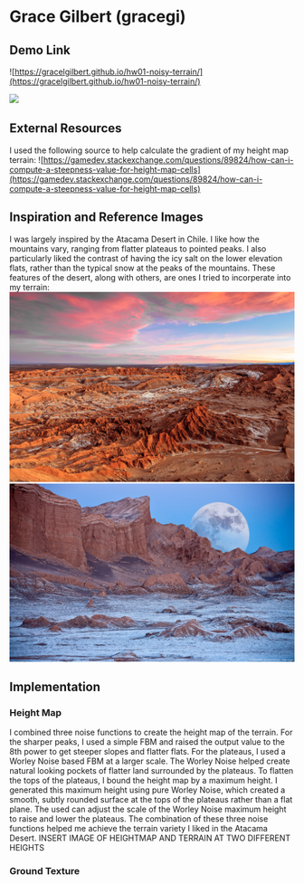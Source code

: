# Grace Gilbert (gracegi)

## Demo Link
![https://gracelgilbert.github.io/hw01-noisy-terrain/](https://gracelgilbert.github.io/hw01-noisy-terrain/)

![](TerrainImage.png)

## External Resources
I used the following source to help calculate the gradient of my height map terrain:
![https://gamedev.stackexchange.com/questions/89824/how-can-i-compute-a-steepness-value-for-height-map-cells](https://gamedev.stackexchange.com/questions/89824/how-can-i-compute-a-steepness-value-for-height-map-cells)

## Inspiration and Reference Images
I was largely inspired by the Atacama Desert in Chile. I like how the mountains vary, ranging from flatter plateaus to pointed peaks. I also particularly liked the contrast of having the icy salt on the lower elevation flats, rather than the typical snow at the peaks of the mountains. These features of the desert, along with others, are ones I tried to incorperate into my terrain:
![](atacama1.jpg)
![](Atacama2.jpg)


## Implementation
### Height Map
I combined three noise functions to create the height map of the terrain.  For the sharper peaks, I used a simple FBM and raised the output value to the 8th power to get steeper slopes and flatter flats.  For the plateaus, I used a Worley Noise based FBM at a larger scale. The Worley Noise helped create natural looking pockets of flatter land surrounded by the plateaus. To flatten the tops of the plateaus, I bound the height map by a maximum height. I generated this maximum height using pure Worley Noise, which created a smooth, subtly rounded surface at the tops of the plateaus rather than a flat plane. The used can adjust the scale of the Worley Noise maximum height to raise and lower the plateaus. The combination of these three noise functions helped me achieve the terrain variety I liked in the Atacama Desert. 
    INSERT IMAGE OF HEIGHTMAP AND TERRAIN AT TWO DIFFERENT HEIGHTS

### Ground Texture

